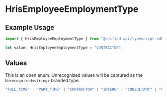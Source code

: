 # HrisEmployeeEmploymentType

## Example Usage

```typescript
import { HrisEmployeeEmploymentType } from "@unified-api/typescript-sdk/sdk/models/shared";

let value: HrisEmployeeEmploymentType = "CONTRACTOR";
```

## Values

This is an open enum. Unrecognized values will be captured as the `Unrecognized<string>` branded type.

```typescript
"FULL_TIME" | "PART_TIME" | "CONTRACTOR" | "INTERN" | "CONSULTANT" | "VOLUNTEER" | "CASUAL" | "SEASONAL" | "FREELANCE" | "OTHER" | Unrecognized<string>
```